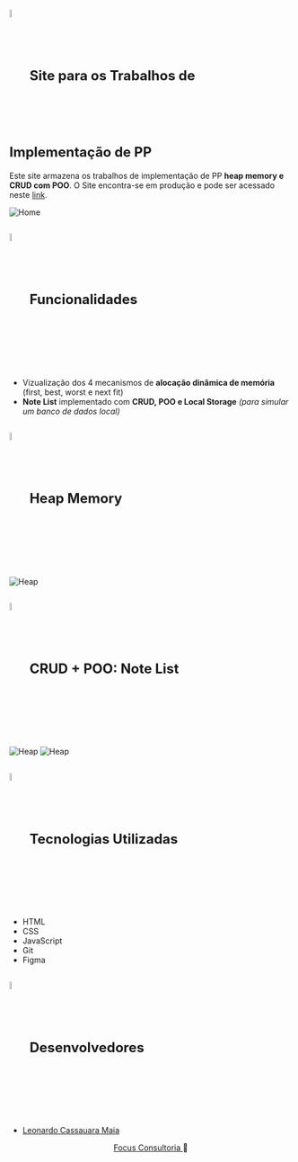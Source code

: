 <h1>
<div style="font-size: 24px;">
    <img align="center" width="6%" src="./favicon.ico" style="padding-bottom: 5px;">
    Site para os Trabalhos de Implementação de PP
</div>
</h1>

Este site armazena os trabalhos de implementação de PP **heap memory e CRUD com POO**. O Site encontra-se em produção e pode ser acessado neste [link](https://pp-implementation-site.vercel.app/).

<!-- TODO: Mocked Image -->

![Home](https://i.imgur.com/P9lOiUs.png)

<h2>
<div style="font-size: 24px;">
    <img align="center" width="6%" src="./favicon.ico" style="padding-bottom: 5px;">
    Funcionalidades
</div>
</h2>

- Vizualização dos 4 mecanismos de **alocação dinâmica de memória** (first, best, worst e next fit)
- **Note List** implementado com **CRUD, POO e Local Storage** _(para simular um banco de dados local)_

<h2>
<div style="font-size: 24px;">
    <img align="center" width="6%" src="./favicon.ico" style="padding-bottom: 5px;">
    Heap Memory
</div>
</h2>

![Heap](https://i.imgur.com/3srV2Ej.png)

<h2>
<div style="font-size: 24px;">
    <img align="center" width="6%" src="./favicon.ico" style="padding-bottom: 5px;">
    CRUD + POO: Note List
</div>
</h2>

<!-- TODO: Mocked Image -->

![Heap](https://i.imgur.com/ppKsjdm.png)
![Heap](https://i.imgur.com/MDfb2b7.png)

<h2>
<div style="font-size: 24px;">
    <img align="center" width="6%" src="./favicon.ico" style="padding-bottom: 5px;">
    Tecnologias Utilizadas
</div>
</h2>

- HTML
- CSS
- JavaScript
- Git
- Figma

<h2>
<div style="font-size: 24px;">
    <img align="center" width="6%" src="./favicon.ico" style="padding-bottom: 5px;">
    Desenvolvedores
</div>
</h2>

- [Leonardo Cassauara Maia](https://github.com/leonardocassauara)

<div align="center"><a href='https://www.consultoriafocus.com'>Focus Consultoria </a> 🦈</div>
